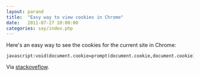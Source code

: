 ```yaml
---
layout: parand
title:  "Easy way to view cookies in Chrome"
date:   2011-07-27 10:00:00
categories: say/index.php
---
```

Here's an easy way to see the cookies for the current site in Chrome:
    
    
    javascript:void(document.cookie=prompt(document.cookie,document.cookie));
    

Via [stackoveflow](http://stackoverflow.com/questions/913296/how-to-see-cookie-information-of-chrome-browser).
